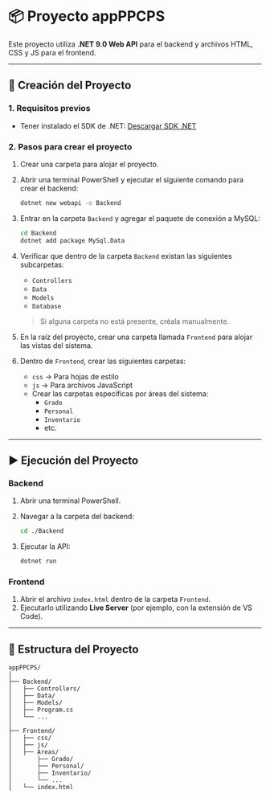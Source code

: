 
# 📦 Proyecto appPPCPS

Este proyecto utiliza **.NET 9.0 Web API** para el backend y archivos HTML, CSS y JS para el frontend.

---

## 🚀 Creación del Proyecto

### 1. Requisitos previos
- Tener instalado el SDK de .NET: [Descargar SDK .NET](https://dotnet.microsoft.com/download)

### 2. Pasos para crear el proyecto

1. Crear una carpeta para alojar el proyecto.
2. Abrir una terminal PowerShell y ejecutar el siguiente comando para crear el backend:

   ```bash
   dotnet new webapi -o Backend
   ```

3. Entrar en la carpeta `Backend` y agregar el paquete de conexión a MySQL:

   ```bash
   cd Backend
   dotnet add package MySql.Data
   ```

4. Verificar que dentro de la carpeta `Backend` existan las siguientes subcarpetas:
   - `Controllers`
   - `Data`
   - `Models`
   - `Database`

   > Si alguna carpeta no está presente, créala manualmente.

5. En la raíz del proyecto, crear una carpeta llamada `Frontend` para alojar las vistas del sistema.

6. Dentro de `Frontend`, crear las siguientes carpetas:
   - `css` → Para hojas de estilo
   - `js` → Para archivos JavaScript
   - Crear las carpetas específicas por áreas del sistema:
     - `Grado`
     - `Personal`
     - `Inventario`
     - etc.

---

## ▶️ Ejecución del Proyecto

### Backend

1. Abrir una terminal PowerShell.
2. Navegar a la carpeta del backend:

   ```bash
   cd ./Backend
   ```

3. Ejecutar la API:

   ```bash
   dotnet run
   ```

### Frontend

1. Abrir el archivo `index.html` dentro de la carpeta `Frontend`.
2. Ejecutarlo utilizando **Live Server** (por ejemplo, con la extensión de VS Code).

---

## 📁 Estructura del Proyecto

```
appPPCPS/
│
├── Backend/
│   ├── Controllers/
│   ├── Data/
│   ├── Models/
│   ├── Program.cs
│   └── ...
│
├── Frontend/
│   ├── css/
│   ├── js/
│   ├── Areas/
│       ├── Grado/
│       ├── Personal/
│       ├── Inventario/
│       └── ...
│   └── index.html
```
